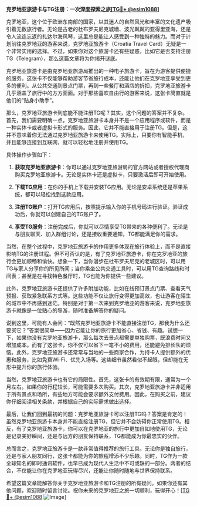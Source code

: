 **克罗地亚旅游卡与TG注册：一次深度探索之旅[[TG💪+ @esim1088](https://t.me/s/esim1088)]**

克罗地亚，这个位于欧洲东南部的国家，以其迷人的自然风光和丰富的文化遗产吸引着无数旅行者。无论是古老的杜布罗夫尼克城墙、波光粼粼的亚得里亚海，还是令人流连忘返的扎达尔海风琴，这里总是能让人感受到一种独特的魅力。而对于计划前往克罗地亚的游客来说，克罗地亚旅游卡（Croatia Travel Card）无疑是一个非常实用的选择。不过，如果你对这个旅游卡还有些疑惑，比如它是否支持注册TG（Telegram），那么这篇文章将为你揭开谜底。

克罗地亚旅游卡是由克罗地亚旅游局推出的一种电子旅游卡，旨在为游客提供便捷的服务。这张卡不仅能够帮助游客节省旅行成本，还能让他们在克罗地亚享受到更多的便利。从公共交通到景点门票，再到一些餐厅和酒店的折扣，克罗地亚旅游卡几乎涵盖了旅行中的方方面面。对于那些喜欢自由行的游客来说，这张卡简直就是他们的“贴身小助手”。

那么，克罗地亚旅游卡到底能不能注册TG呢？其实，这个问题的答案并不复杂。首先，我们需要明确一点，克罗地亚旅游卡本身并不是一个应用程序或软件，而是一种实体卡或者虚拟卡形式的服务。因此，它并不能直接用于注册TG。但是，这并不意味着你无法通过克罗地亚旅游卡来使用TG。实际上，只要你有智能手机，并且能够连接到互联网，就可以轻松地注册并使用TG。

具体操作步骤如下：

1. **获取克罗地亚旅游卡**：你可以通过克罗地亚旅游局的官方网站或者授权代理商购买克罗地亚旅游卡。无论是实体卡还是虚拟卡，只要激活后即可开始使用。
   
2. **下载TG应用**：在你的手机上下载并安装TG应用。无论是安卓系统还是苹果系统，都可以轻松找到这款应用。

3. **注册TG账户**：打开TG应用后，按照提示输入你的手机号码进行验证。验证成功后，你就可以创建自己的TG账户了。

4. **享受TG服务**：注册完成后，你就可以尽情享受TG带来的各种便利了。无论是与朋友聊天、加入群组讨论，还是接收重要通知，TG都能满足你的需求。

当然，在整个过程中，克罗地亚旅游卡的作用更多体现在旅行体验上，而不是直接影响TG的注册过程。但不可否认的是，有了克罗地亚旅游卡，你在克罗地亚的旅行会更加顺畅和愉快。想象一下，当你漫步在杜布罗夫尼克的老城区时，可以用TG与家人分享你的所见所闻；当你乘坐公共交通工具时，可以用TG查询路线和时间表；甚至是在寻找特色餐厅时，TG也能为你提供一些建议。

此外，克罗地亚旅游卡还提供了许多附加功能，比如在线预订景点门票、查看天气预报、获取紧急联系方式等。这些功能不仅让旅行变得更加高效，也让游客在陌生的城市中不再感到迷茫。特别是对于第一次来到克罗地亚的游客来说，克罗地亚旅游卡就像是一位贴心的导游，随时准备解答你的疑问。

说到这里，可能有人会问：“既然克罗地亚旅游卡不能直接注册TG，那我为什么还要买它？”答案很简单——因为它能让你的旅行更加省心、省钱、有趣。试想一下，如果你没有克罗地亚旅游卡，那么每次去景点都需要单独购票，既浪费时间又增加成本。而有了这张卡，你不仅可以省下一笔不小的费用，还能避免排长队的烦恼。此外，克罗地亚旅游卡还常常与当地的一些商家合作，为持卡人提供额外的优惠和服务，比如免费Wi-Fi、优先入场等。这些细节虽然看似不起眼，但却能在无形中提升你的旅行体验。

当然，克罗地亚旅游卡也有它的局限性。首先，这张卡的有效期有限，通常为一个月左右。如果你的行程较长，可能需要多次购买。其次，克罗地亚旅游卡并非适用于所有景点和场所，有些地方可能会要求额外支付费用。因此，在购买之前，建议你仔细阅读相关条款，并根据自己的实际需求做出选择。

最后，让我们回到最初的问题：克罗地亚旅游卡可以注册TG吗？答案是肯定的！虽然克罗地亚旅游卡本身并不能直接注册TG，但它并不会妨碍你正常使用TG。相反，有了克罗地亚旅游卡，你可以在克罗地亚的旅行中更加自如地使用TG，无论是记录美好瞬间，还是与远方的朋友保持联系，TG都能成为你最忠实的伙伴。

总而言之，克罗地亚旅游卡是一款非常值得推荐的旅行工具。无论你是独自旅行，还是与家人朋友同行，这张卡都能为你的旅程增添不少乐趣。同时，TG作为一款全球知名的即时通讯软件，也早已成为现代人生活中不可或缺的一部分。两者的结合，不仅能让你在克罗地亚玩得尽兴，还能让你随时随地与世界保持联系。

希望这篇文章能解答你关于克罗地亚旅游卡和TG注册的所有疑问。如果你还有其他问题，欢迎随时留言讨论。祝你未来的克罗地亚之旅一切顺利，玩得开心！[[TG💪+ @esim1088](https://t.me/s/esim1088) ![Image](https://i.postimg.cc/4NQfJmqS/Snipaste-2025-05-13-00-14-12.png)]
